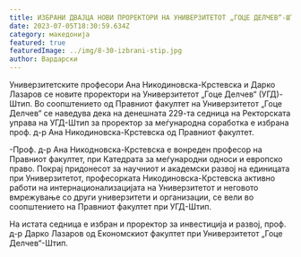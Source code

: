 ```yaml
---
title: ИЗБРАНИ ДВАЈЦА НОВИ ПРОРЕКТОРИ НА УНИВЕРЗИТЕТОТ „ГОЦЕ ДЕЛЧЕВ“-ШТИП
date: 2023-07-05T18:30:59.634Z
category: македонија
featured: true
featuredImage: ../img/8-30-izbrani-stip.jpg
author: Вардарски
---
```

<!--StartFragment-->

Универзитетските професори Ана Никодиновска-Крстевска и Дарко Лазаров се новите проректори на Универзитетот „Гоце Делчев“ (УГД)-Штип. Во соопштението од Правниот факултет на Универзитетот „Гоце Делчев“ се наведува дека на денешната 229-та седница на Ректорската управа на УГД-Штип за проректор за меѓународна соработка е избрана проф. д-р Ана Никодиновска-Крстевска од Правниот факултет.

\-Проф. д-р Ана Никодновска-Крстевска е вонреден професор на Правниот факултет, при Катедрата за меѓународни односи и европско право. Покрај придонесот за научниот и академски развој на единицата при Универзитетот, професорката Никодиновска-Крстевска активно работи на интернационализацијата на Универзитетот и неговото вмрежување со други универзитети и организации, се вели во соопштението на Правниот факултет при УГД-Штип.

На истата седница е избран и проректор за инвестиција и развој, проф. д-р Дарко Лазаров од Економскиот факултет при Универзитетот „Гоце Делчев“-Штип.

<!--EndFragment-->